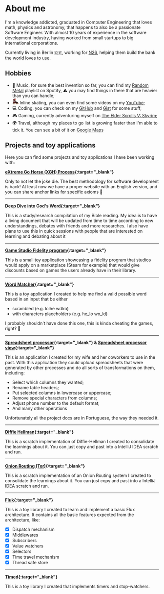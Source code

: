 # About me

I'm a knowledge addicted, graduated in Computer Engineering that loves math, physics and astronomy, that happens to also be a passionate Software Engineer.
With almost 10 years of experience in the software development industry, having worked from small startups to big international corporations.

Currently living in Berlin :de:, working for [N26](https://n26.com/en-de), helping them build the bank the world loves to use.

## Hobbies

* :metal: Music, for sure the best invention so far, you can find my [Random Metal](https://open.spotify.com/playlist/7BsDMcxfQoMMeHNk5KCN6G?si=Kmg6rCkyR2qjH_JtqedAmw) playlist on Spotify, :warning: you may find things in there that are heavier than you can handle;
* <img src="assets/emoji/inline.png" alt="inline skate" width="20"> Inline skating, you can even find some videos on my [YouTube](https://www.youtube.com/c/BrunoMachadob/videos);
* :computer: Coding, you can check on my [GitHub](https://github.com/Brunomachadob) and [Gist](https://gist.github.com/Brunomachadob) for some stuff;
* :video_game: Gaming, currently adventuring myself on [The Elder Scrolls V: Skyrim](https://elderscrolls.bethesda.net/en/skyrim);
* :earth_africa: Travel, although my places to go list is growing faster than I'm able to tick it. You can see a bit of it on [Google Maps](https://maps.app.goo.gl/efL7xVutPsbvhK7B6)

## Projects and toy applications

Here you can find some projects and toy applications I have been working with:


**[eXtreme Go Horse (XGH) Process](https://brunomb.com/xgh){:target="_blank"}**

Only to not let the joke die. The best methodology for software development is back!
At least now we have a proper website with an English version, and you can share anchor links for specific axioms :rocket:

<i title="Html5" class="lang-icon devicon-html5-plain colored"></i>
<i title="Sass" class="lang-icon devicon-sass-original colored"></i>
<i title="GitHub Pages" class="lang-icon devicon-github-plain colored"></i>

---

**[Deep Dive into God's Word](https://brunomb.com/ddgw){:target="_blank"}**

This is a study/research compilation of my Bible reading.
My idea is to have a living document that will be updated from time to time according to new understandings, debates with friends and more researches.
I also have plans to use this in quick sessions with people that are interested on learning and debating about it

<i title="Html5" class="lang-icon devicon-html5-plain colored"></i>
<i title="Sass" class="lang-icon devicon-sass-original colored"></i>
<i title="GitHub Pages" class="lang-icon devicon-github-plain colored"></i>

---

**[Game Studio Fidelity program](https://brunomb.com/smart-game-discounts){:target="_blank"}**

This is a small toy application showcasing a fidelity program that studios would apply on a marketplace (Steam for example) 
that would give discounts based on games the users already have in their library.

<i title="React" class="lang-icon devicon-react-original colored"></i>
<i title="GitHub Pages" class="lang-icon devicon-github-plain colored"></i>

---

**[Word Matcher](https://github.com/Brunomachadob/word-matcher){:target="_blank"}**

This is a toy application I created to help me find a valid possible word based in an input that be either
* scrambled (e.g. lolhe wdlro)
* with characters placeholders (e.g. he_lo wo_ld)

I probably shouldn't have done this one, this is kinda cheating the games, right? :grimacing:

<i title="Kotlin" class="lang-icon devicon-kotlin-plain colored"></i>

---

**[Spreadsheet processor](https://github.com/Brunomachadob/ProcessadorPlanilha){:target="_blank"} & [Spreadsheet processor view](https://brunomb.com/ProcessadorPlanilhaView/){:target="_blank"}**

This is an application I created for my wife and her coworkers to use in the past.
With this application they could upload spreadsheets that were generated by other processes and do all sorts of transformations on them, including:
* Select which columns they wanted;
* Rename table headers;
* Put selected columns in lowercase or uppercase;
* Remove special characters from columns;
* Adjust phone number to the default format;
* And many other operations

Unfortunately all the project docs are in Portuguese, the way they needed it.

<i title="React" class="lang-icon devicon-react-original colored"></i>
<i title="Java" class="lang-icon devicon-java-plain colored"></i>
<i title="App Engine" class="lang-icon devicon-google-plain colored"></i>
<i title="GitHub Pages" class="lang-icon devicon-github-plain colored"></i>

---

**[Diffie Hellman](https://gist.github.com/Brunomachadob/34f39128df8fef369a647bdbb8f6d44b){:target="_blank"}**

This is a scratch implementation of Diffie-Hellman I created to consolidate the learnings about it.
You can just copy and past into a IntelliJ IDEA scratch and run.

<i title="Kotlin" class="lang-icon devicon-kotlin-plain colored"></i>

---

**[Onion Routing (Tor)](https://gist.github.com/Brunomachadob/ff675e893328c5adc439aeec078bee37){:target="_blank"}**

This is a scratch implementation of an Onion Routing system I created to consolidate the learnings about it.
You can just copy and past into a IntelliJ IDEA scratch and run.

<i title="Kotlin" class="lang-icon devicon-kotlin-plain colored"></i>

---

**[Fluk](https://github.com/Brunomachadob/fluk){:target="_blank"}**

This is a toy library I created to learn and implement a basic Flux architecture.
It contains all the basic features expected from the architecture, like:
- [x]  Dispatch mechanism
- [x]  Middlewares
- [x]  Subscribers
- [x]  Value watchers
- [x]  Selectors
- [x]  Time travel mechanism
- [x]  Thread safe store

<i title="Kotlin" class="lang-icon devicon-kotlin-plain colored"></i>

---

**[Timed](https://github.com/Brunomachadob/timed){:target="_blank"}**

This is a toy library I created that implements timers and stop-watchers.

<i title="Kotlin" class="lang-icon devicon-kotlin-plain colored"></i>

